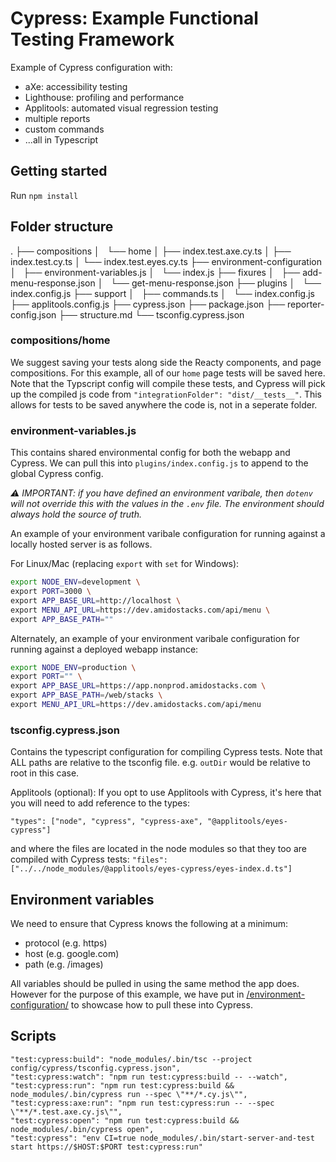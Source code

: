 # Cypress: Example Functional Testing Framework

Example of Cypress configuration with:

* aXe: accessibility testing
* Lighthouse: profiling and performance
* Applitools: automated visual regression testing
* multiple reports
* custom commands
* ...all in Typescript

## Getting started

Run `npm install`

## Folder structure

.
├── compositions
│   └── home
│     ├── index.test.axe.cy.ts
│     ├── index.test.cy.ts
│     └── index.test.eyes.cy.ts
├── environment-configuration
│   ├── environment-variables.js
│   └── index.js
├── fixures
│   ├── add-menu-response.json
│   └── get-menu-response.json
├── plugins
│   └── index.config.js
├── support
│   ├── commands.ts
│   └── index.config.js
├── applitools.config.js
├── cypress.json
├── package.json
├── reporter-config.json
├── structure.md
└── tsconfig.cypress.json

### compositions/home

We suggest saving your tests along side the Reacty components, and page compositions. For this example, all of our `home` page tests will be saved here. Note that the Typscript config will compile these tests, and Cypress will pick up the compiled js code from `"integrationFolder": "dist/__tests__"`. This allows for tests to be saved anywhere the code is, not in a seperate folder.

### environment-variables.js

This contains shared environmental config for both the webapp and Cypress. We can pull this into `plugins/index.config.js` to append to the global Cypress config.

_⚠️ IMPORTANT: if you have defined an environment varibale, then `dotenv` will not override this with the values in the `.env` file. The environment should always hold the source of truth._

An example of your environment varibale configuration for running against a locally hosted server is as follows.

For Linux/Mac (replacing `export` with `set` for Windows):

``` bash
export NODE_ENV=development \
export PORT=3000 \
export APP_BASE_URL=http://localhost \
export MENU_API_URL=https://dev.amidostacks.com/api/menu \
export APP_BASE_PATH=""
```

Alternately, an example of your environment varibale configuration for running against a deployed webapp instance:

```bash
export NODE_ENV=production \
export PORT="" \
export APP_BASE_URL=https://app.nonprod.amidostacks.com \
export APP_BASE_PATH=/web/stacks \
export MENU_API_URL=https://dev.amidostacks.com/api/menu
```

### tsconfig.cypress.json

Contains the typescript configuration for compiling Cypress tests. Note that ALL paths are relative to the tsconfig file. e.g. `outDir` would be relative to root in this case.

Applitools (optional):
  If you opt to use Applitools with Cypress, it's here that you will need to add reference to the types:

  `"types": ["node", "cypress", "cypress-axe", "@applitools/eyes-cypress"]`

  and where the files are located in the node modules so that they too are compiled with Cypress tests:
  `"files": ["../../node_modules/@applitools/eyes-cypress/eyes-index.d.ts"]`

## Environment variables

We need to ensure that Cypress knows the following at a minimum:

* protocol (e.g. https)
* host (e.g. google.com)
* path (e.g. /images)

All variables should be pulled in using the same method the app does. However for the purpose of this example, we have put in [/environment-configuration/](./environment-configuration/index.js) to showcase how to pull these into Cypress.

## Scripts

    "test:cypress:build": "node_modules/.bin/tsc --project config/cypress/tsconfig.cypress.json",
    "test:cypress:watch": "npm run test:cypress:build -- --watch",
    "test:cypress:run": "npm run test:cypress:build && node_modules/.bin/cypress run --spec \"**/*.cy.js\"",
    "test:cypress:axe:run": "npm run test:cypress:run -- --spec \"**/*.test.axe.cy.js\"",
    "test:cypress:open": "npm run test:cypress:build && node_modules/.bin/cypress open",
    "test:cypress": "env CI=true node_modules/.bin/start-server-and-test start https://$HOST:$PORT test:cypress:run"
